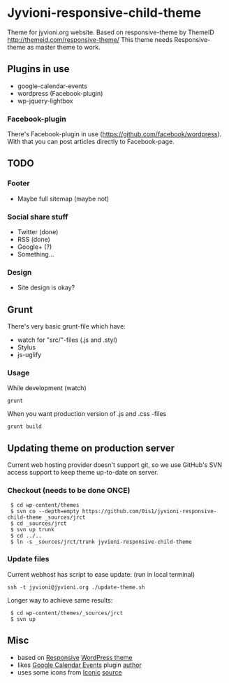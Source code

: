 # Jyvioni-responsive-child-theme

Theme for jyvioni.org website. Based on responsive-theme by ThemeID http://themeid.com/responsive-theme/
This theme needs Responsive-theme as master theme to work.

## Plugins in use
* google-calendar-events
* wordpress (Facebook-plugin)
* wp-jquery-lightbox

### Facebook-plugin
There's Facebook-plugin in use (https://github.com/facebook/wordpress). With that you can post articles directly to Facebook-page.

## TODO

### Footer
* Maybe full sitemap (maybe not)

### Social share stuff
* Twitter (done)
* RSS (done)
* Google+ (?)
* Something...

### Design
* Site design is okay?

## Grunt
There's very basic grunt-file which have:

* watch for "src/"-files (.js and .styl)
* Stylus
* js-uglify

### Usage
While development (watch)
```
grunt
```

When you want production version of .js and .css -files
```
grunt build
```

## Updating theme on production server
Current web hosting provider doesn't support git, so we use GitHub's SVN access support to keep theme up-to-date on server.

### Checkout (needs to be done ONCE)
```
 $ cd wp-content/themes
 $ svn co --depth=empty https://github.com/0is1/jyvioni-responsive-child-theme _sources/jrct
 $ cd _sources/jrct
 $ svn up trunk
 $ cd ../..
 $ ln -s _sources/jrct/trunk jyvioni-responsive-child-theme
```

### Update files
Current webhost has script to ease update: (run in local terminal)
```
ssh -t jyvioni@jyvioni.org ./update-theme.sh
```

Longer way to achieve same results:
```
 $ cd wp-content/themes/_sources/jrct
 $ svn up
```


## Misc
* based on [Responsive](http://themeid.com/responsive-theme/) [WordPress theme](http://wordpress.org/extend/themes/responsive)
* likes [Google Calendar Events](http://wordpress.org/extend/plugins/google-calendar-events/) plugin [author](http://rhanney.co.uk/plugins/google-calendar-events/)
* uses some icons from [Iconic](http://somerandomdude.com/work/iconic/) [source](https://github.com/somerandomdude/Iconic)